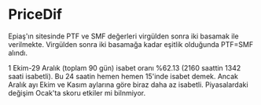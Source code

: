 # PriceDif

Epiaş'ın sitesinde PTF ve SMF değerleri virgülden sonra iki basamak ile verilmekte. Virgülden sonra iki basamağa kadar eşitlik olduğunda PTF=SMF alındı. 

1 Ekim-29 Aralık (toplam 90 gün) isabet oranı %62.13 (2160 saattin 1342 saati isabetli). Bu 24 saatin hemen hemen 15'inde isabet demek. Ancak Aralık ayı Ekim ve Kasım aylarına göre biraz daha az isabetli. Piyasalardaki değişim Ocak'ta skoru etkiler mi bilnmiyor. 
